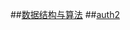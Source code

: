 ##[数据结构与算法](https://github.com/pigXu/pig/blob/master/algo/README.md)
##[auth2](https://github.com/pigXu/pig/blob/master/auth2)